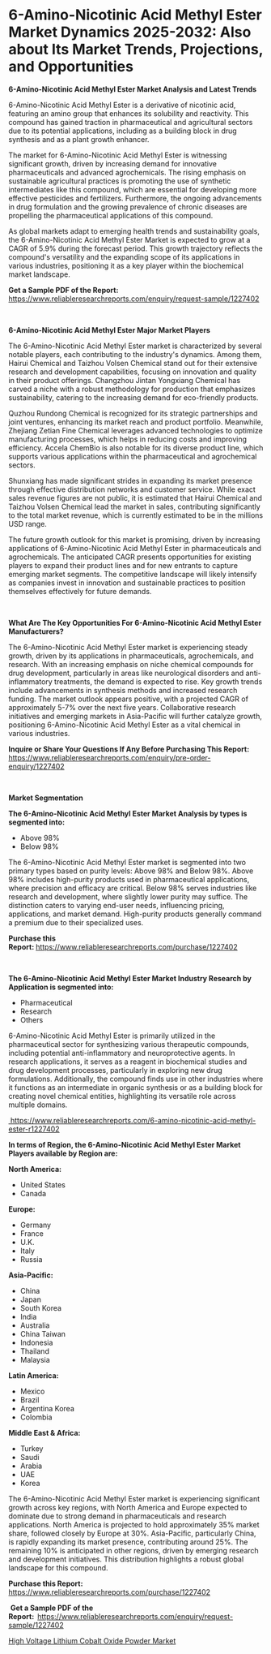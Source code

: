 <p><h1>6-Amino-Nicotinic Acid Methyl Ester Market Dynamics 2025-2032: Also about Its Market Trends, Projections, and Opportunities</h1></p><p><strong>6-Amino-Nicotinic Acid Methyl Ester Market Analysis and Latest Trends</strong></p>
<p><p>6-Amino-Nicotinic Acid Methyl Ester is a derivative of nicotinic acid, featuring an amino group that enhances its solubility and reactivity. This compound has gained traction in pharmaceutical and agricultural sectors due to its potential applications, including as a building block in drug synthesis and as a plant growth enhancer.</p><p>The market for 6-Amino-Nicotinic Acid Methyl Ester is witnessing significant growth, driven by increasing demand for innovative pharmaceuticals and advanced agrochemicals. The rising emphasis on sustainable agricultural practices is promoting the use of synthetic intermediates like this compound, which are essential for developing more effective pesticides and fertilizers. Furthermore, the ongoing advancements in drug formulation and the growing prevalence of chronic diseases are propelling the pharmaceutical applications of this compound.</p><p>As global markets adapt to emerging health trends and sustainability goals, the 6-Amino-Nicotinic Acid Methyl Ester Market is expected to grow at a CAGR of 5.9% during the forecast period. This growth trajectory reflects the compound's versatility and the expanding scope of its applications in various industries, positioning it as a key player within the biochemical market landscape.</p></p>
<p><strong>Get a Sample PDF of the Report:&nbsp;</strong> <a href="https://www.reliableresearchreports.com/enquiry/request-sample/1227402?utm_campaign=2743&utm_medium=2&utm_source=Github&utm_content=ia&utm_term=03042025&utm_id=6-amino-nicotinic-acid-methyl-ester">https://www.reliableresearchreports.com/enquiry/request-sample/1227402</a></p>
<p>&nbsp;</p>
<p><strong>6-Amino-Nicotinic Acid Methyl Ester Major Market Players</strong></p>
<p><p>The 6-Amino-Nicotinic Acid Methyl Ester market is characterized by several notable players, each contributing to the industry's dynamics. Among them, Hairui Chemical and Taizhou Volsen Chemical stand out for their extensive research and development capabilities, focusing on innovation and quality in their product offerings. Changzhou Jintan Yongxiang Chemical has carved a niche with a robust methodology for production that emphasizes sustainability, catering to the increasing demand for eco-friendly products.</p><p>Quzhou Rundong Chemical is recognized for its strategic partnerships and joint ventures, enhancing its market reach and product portfolio. Meanwhile, Zhejiang Zetian Fine Chemical leverages advanced technologies to optimize manufacturing processes, which helps in reducing costs and improving efficiency. Accela ChemBio is also notable for its diverse product line, which supports various applications within the pharmaceutical and agrochemical sectors.</p><p>Shunxiang has made significant strides in expanding its market presence through effective distribution networks and customer service. While exact sales revenue figures are not public, it is estimated that Hairui Chemical and Taizhou Volsen Chemical lead the market in sales, contributing significantly to the total market revenue, which is currently estimated to be in the millions USD range.</p><p>The future growth outlook for this market is promising, driven by increasing applications of 6-Amino-Nicotinic Acid Methyl Ester in pharmaceuticals and agrochemicals. The anticipated CAGR presents opportunities for existing players to expand their product lines and for new entrants to capture emerging market segments. The competitive landscape will likely intensify as companies invest in innovation and sustainable practices to position themselves effectively for future demands.</p></p>
<p>&nbsp;</p>
<p><strong>What Are The Key Opportunities For 6-Amino-Nicotinic Acid Methyl Ester Manufacturers?</strong></p>
<p><p>The 6-Amino-Nicotinic Acid Methyl Ester market is experiencing steady growth, driven by its applications in pharmaceuticals, agrochemicals, and research. With an increasing emphasis on niche chemical compounds for drug development, particularly in areas like neurological disorders and anti-inflammatory treatments, the demand is expected to rise. Key growth trends include advancements in synthesis methods and increased research funding. The market outlook appears positive, with a projected CAGR of approximately 5-7% over the next five years. Collaborative research initiatives and emerging markets in Asia-Pacific will further catalyze growth, positioning 6-Amino-Nicotinic Acid Methyl Ester as a vital chemical in various industries.</p></p>
<p><strong>Inquire or Share Your Questions If Any Before Purchasing This Report:</strong> <a href="https://www.reliableresearchreports.com/enquiry/pre-order-enquiry/1227402?utm_campaign=2743&utm_medium=2&utm_source=Github&utm_content=ia&utm_term=03042025&utm_id=6-amino-nicotinic-acid-methyl-ester">https://www.reliableresearchreports.com/enquiry/pre-order-enquiry/1227402</a></p>
<p>&nbsp;</p>
<p><strong>Market Segmentation</strong></p>
<p><strong>The 6-Amino-Nicotinic Acid Methyl Ester Market Analysis by types is segmented into:</strong></p>
<p><ul><li>Above 98%</li><li>Below 98%</li></ul></p>
<p><p>The 6-Amino-Nicotinic Acid Methyl Ester market is segmented into two primary types based on purity levels: Above 98% and Below 98%. Above 98% includes high-purity products used in pharmaceutical applications, where precision and efficacy are critical. Below 98% serves industries like research and development, where slightly lower purity may suffice. The distinction caters to varying end-user needs, influencing pricing, applications, and market demand. High-purity products generally command a premium due to their specialized uses.</p></p>
<p><strong>Purchase this Report:&nbsp;</strong><a href="https://www.reliableresearchreports.com/purchase/1227402?utm_campaign=2743&utm_medium=2&utm_source=Github&utm_content=ia&utm_term=03042025&utm_id=6-amino-nicotinic-acid-methyl-ester">https://www.reliableresearchreports.com/purchase/1227402</a></p>
<p>&nbsp;</p>
<p><strong>The 6-Amino-Nicotinic Acid Methyl Ester Market Industry Research by Application is segmented into:</strong></p>
<p><ul><li>Pharmaceutical</li><li>Research</li><li>Others</li></ul></p>
<p><p>6-Amino-Nicotinic Acid Methyl Ester is primarily utilized in the pharmaceutical sector for synthesizing various therapeutic compounds, including potential anti-inflammatory and neuroprotective agents. In research applications, it serves as a reagent in biochemical studies and drug development processes, particularly in exploring new drug formulations. Additionally, the compound finds use in other industries where it functions as an intermediate in organic synthesis or as a building block for creating novel chemical entities, highlighting its versatile role across multiple domains.</p></p>
<p><a href="https://www.reliableresearchreports.com/6-amino-nicotinic-acid-methyl-ester-r1227402?utm_campaign=2743&utm_medium=2&utm_source=Github&utm_content=ia&utm_term=03042025&utm_id=6-amino-nicotinic-acid-methyl-ester">&nbsp;https://www.reliableresearchreports.com/6-amino-nicotinic-acid-methyl-ester-r1227402</a></p>
<p><strong>In terms of Region, the 6-Amino-Nicotinic Acid Methyl Ester Market Players available by Region are:</strong></p>
<p>
    <p> <strong> North America: </strong>
        <ul>
            <li>United States</li>
            <li>Canada</li>
        </ul>
        </p> 
    <p> <strong> Europe: </strong>
        <ul>
            <li>Germany</li>
            <li>France</li>
            <li>U.K.</li>
            <li>Italy</li>
            <li>Russia</li>
        </ul>
        </p> 
    <p> <strong> Asia-Pacific: </strong>
        <ul>
            <li>China</li>
            <li>Japan</li>
            <li>South Korea</li>
            <li>India</li>
            <li>Australia</li>
            <li>China Taiwan</li>
            <li>Indonesia</li>
            <li>Thailand</li>
            <li>Malaysia</li>
        </ul>
        </p> 
    <p> <strong> Latin America: </strong>
        <ul>
            <li>Mexico</li>
            <li>Brazil</li>
            <li>Argentina Korea</li>
            <li>Colombia</li>
        </ul>
        </p> 
    <p> <strong> Middle East & Africa: </strong>
        <ul>
            <li>Turkey</li>
            <li>Saudi</li>
            <li>Arabia</li>
            <li>UAE</li>
            <li>Korea</li>
        </ul>
    </p>
    </p>
<p><p>The 6-Amino-Nicotinic Acid Methyl Ester market is experiencing significant growth across key regions, with North America and Europe expected to dominate due to strong demand in pharmaceuticals and research applications. North America is projected to hold approximately 35% market share, followed closely by Europe at 30%. Asia-Pacific, particularly China, is rapidly expanding its market presence, contributing around 25%. The remaining 10% is anticipated in other regions, driven by emerging research and development initiatives. This distribution highlights a robust global landscape for this compound.</p></p>
<p><strong>Purchase this Report: </strong><a href="https://www.reliableresearchreports.com/purchase/1227402?utm_campaign=2743&utm_medium=2&utm_source=Github&utm_content=ia&utm_term=03042025&utm_id=6-amino-nicotinic-acid-methyl-ester">https://www.reliableresearchreports.com/purchase/1227402</a></p>
<p>&nbsp;<strong>Get a Sample PDF of the Report:&nbsp;&nbsp;</strong><a href="https://www.reliableresearchreports.com/enquiry/request-sample/1227402?utm_campaign=2743&utm_medium=2&utm_source=Github&utm_content=ia&utm_term=03042025&utm_id=6-amino-nicotinic-acid-methyl-ester">https://www.reliableresearchreports.com/enquiry/request-sample/1227402</a></p>
<p><strong></strong></p>
<p><p><a href="https://github.com/vilehoaguy/Market-Research-Report-List-1/blob/main/high-voltage-lithium-cobalt-oxide-powder-market.md?utm_campaign=2743&utm_medium=2&utm_source=Github&utm_content=ia&utm_term=03042025&utm_id=6-amino-nicotinic-acid-methyl-ester">High Voltage Lithium Cobalt Oxide Powder Market</a></p></p>